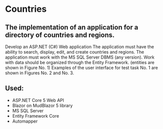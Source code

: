 # Countries

## The implementation of an application for a directory of countries and regions.
Develop an ASP.NET (C#) Web application 
The application must have the ability to search, display, edit, and create countries and regions.
The application must work with the MS SQL Server DBMS (any version).
Work with data should be organized through the Entity Framework. (entities are shown in Figure No. 1)
Examples of the user interface for test task No. 1 are shown in Figures No. 2 and No. 3.

## Used:
- ASP.NET Core 5 Web API
- Blazor on MudBlazor 5 library
- MS SQL Server
- Entity Framework Core
- Automapper
